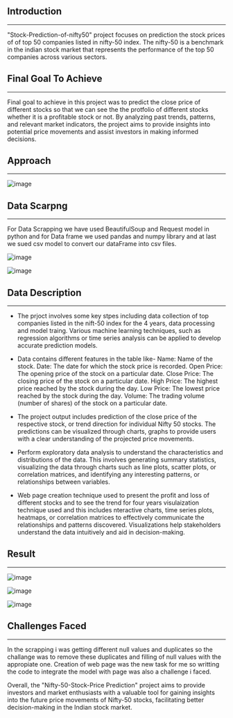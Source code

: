 ## Introduction
---
"Stock-Prediction-of-nifty50" project focuses on prediction the stock prices of of top 50 companies listed in nifty-50 index. The nifty-50 is a benchmark in the indian stock market that represents the performance of the top 50 companies across various sectors.

## Final Goal To Achieve
---
Final goal to achieve in this project was to predict the close price of different stocks so that we can see the the protfolio of different stocks whether it is a profitable stock or not. By analyzing past trends, patterns, and relevant market indicators, the project aims to provide insights into potential price movements and assist investors in making informed decisions.

## Approach
---

![image](https://github.com/aaryan7766/Data_Analysis_of_nifty/assets/98702994/e617e838-0084-4b5d-aceb-eeefb3231357)

## Data Scarpng
---
For Data Scrapping we have used BeautifulSoup and Request model in python and for Data frame we used pandas and numpy library and at last we sued csv model to convert our dataFrame into csv files.

![image](https://github.com/aaryan7766/Data_Analysis_of_nifty/assets/98702994/39899d18-49e3-4290-9881-197e62f82565)

![image](https://github.com/aaryan7766/Data_Analysis_of_nifty/assets/98702994/a931c54f-b4d9-4419-afab-f7dc9e383ad4)




## Data Description
---

- The prjoct involves some key stpes including data collection of top companies listed in the nift-50 index for the 4 years, data processing and model traing. Various machine learning techniques, such as regression algorithms or time series analysis can be applied to develop accurate prediction models.

- Data contains different features in the table like- Name: Name of the stock. Date: The date for which the stock price is recorded. Open Price: The opening price of the stock on a particular date. Close Price: The closing price of the stock on a particular date. High Price: The highest price reached by the stock during the day. Low Price: The lowest price reached by the stock during the day. Volume: The trading volume (number of shares) of the stock on a particular date.

- The project output includes prediction of the close price of the respective stock, or trend direction for individual Nifty 50 stocks. The predictions can be visualized through charts, graphs to provide users with a clear understanding of the projected price movements.

- Perform exploratory data analysis to understand the characteristics and distributions of the data. This involves generating summary statistics, visualizing the data through charts such as line plots, scatter plots, or correlation matrices, and identifying any interesting patterns, or relationships between variables.

- Web page creation technique used to present the profit and loss of different stocks and to see the trend for four years visulaization technique used and this includes nteractive charts, time series plots, heatmaps, or correlation matrices to effectively communicate the relationships and patterns discovered. Visualizations help stakeholders understand the data intuitively and aid in decision-making.

## Result
---

![image](https://github.com/aaryan7766/Data_Analysis_of_nifty/assets/98702994/e272467d-298a-4a68-9342-61745ed0931e)

![image](https://github.com/aaryan7766/Data_Analysis_of_nifty/assets/98702994/be4f4751-e7e2-4071-9679-d16e1f1282ce)


![image](https://github.com/aaryan7766/Data_Analysis_of_nifty/assets/98702994/2ea93659-68ef-4264-bed7-b211d2755e22)


## Challenges Faced
---
In the scrapping i was getting different null values and duplicates so the challange was to remove these duplicates and filling of null values with the appropiate one. Creation of web page was the new task for me so writting the code to integrate the model with page was also a challenge i faced.

Overall, the "Nifty-50-Stock-Price Prediction" project aims to provide investors and market enthusiasts with a valuable tool for gaining insights into the future price movements of Nifty-50 stocks, facilitating better decision-making in the Indian stock market.
